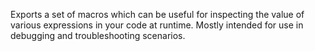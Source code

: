Exports a set of macros which can be useful for inspecting the value of various expressions in your code at runtime. Mostly intended for use in debugging and troubleshooting scenarios.